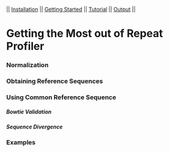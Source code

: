 || [Installation](readme.md) || [Getting Started](gettingstarted.md) || [Tutorial](tutorial.md) || [Output](output.md) ||

# Getting the Most out of Repeat Profiler 

### Normalization

### Obtaining Reference Sequences

### Using Common Reference Sequence

##### Bowtie Validation

##### Sequence Divergence

### Examples
